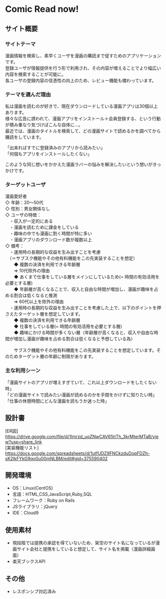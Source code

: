 # Comic Read now!

## サイト概要
### サイトテーマ<br>
漫画情報を検索し、素早くユーザを漫画の購読まで促すためのアプリケーションです。<br>
登録ユーザが情報提供を行う形で利用され、その内容が増えることでより幅広い内容を検索することが可能に。<br>
各ユーザの登録内容の信憑性の向上のため、レビュー機能も備わっています。<br>


### テーマを選んだ理由
私は漫画を読むのが好きで、現在ダウンロードしている漫画アプリは30個以上あります。<br>
様々な広告に誘われて、漫画アプリをインストール＋会員登録する、という行動が積み重なり気づけばこんな自体に...。<br>
最近では、漫画のタイトルを検索して、どの漫画サイトで読めるかを調べてから購読をしています。<br>

「出来ればすでに登録済みのアプリから読みたい」<br>
「何個もアプリをインストールしたくない」<br>

このような同じ想いをかかえた漫画ラバーの悩みを解決したいという想いがきっかけです。


### ターゲットユーザ
漫画愛好者<br>
◇ 年齢：20〜50代<br>
◇ 性別：男女関係なし<br>
◇ ユーザの特徴：<br>
　・収入が一定的にある<br>
　・漫画を読むために課金をしている<br>
　・趣味の中でも漫画に割く時間が特に多い<br>
　・漫画アプリのダウンロード数が複数以上<br>
◇ 備考：<br>
　・運用時の長期的な収益を生み出すことを考慮<br>
　（＝サブスク機能やその他有料機能をこの先実装することを想定）<br>
　　◆ 複数の決済を利用できる年齢層<br>
　　=> 10代除外の理由<br>
　　◆ あくまで仕事をしている層をメインにしているため(= 時間の有効活用を必要とする層)<br>
　　◆ 年齢層が高くなることで、収入と自由な時間が増加し、漫画が趣味を占める割合は低くなると推測<br>
　　=> 60代以上を除外の理由<br>
　・運用時の長期的な収益を生み出すことを考慮した上で、以下のポイントを押さえたターゲット層を想定しています。<br>
　　◆ 複数の決済を利用できる年齢層<br>
　　◆ 仕事をしている層(= 時間の有効活用を必要とする層)<br>
　　◆ 趣味にかける時間が多くない層（年齢層が高くなると、収入や自由な時間が増加し漫画が趣味を占める割合は低くなると予想している為）<br><br>
　　サブスク機能やその他有料機能をこの先実装することを想定しています。そのためターゲット層の年齢に制限があります。<br>

### 主な利用シーン
「漫画サイトのアプリが増えすぎていて、これ以上ダウンロードをしたくない時」<br>
「どの漫画サイトで読みたい漫画が読めるのかを手間をかけずに知りたい時」<br>
「仕事の休憩時間にどんな漫画を読もうか迷った時」<br>

## 設計書
[ER図]<br>
https://drive.google.com/file/d/1Imrzd_uoZNwCAV65tjTh_3krMterMTaB/view?usp=share_link<br>
[実装機能リスト]<br>
https://docs.google.com/spreadsheets/d/1utfUDZ9FNCkzduDopFDZh-sK2lkFYkG9qo0u00mNLBM/edit#gid=375590402

## 開発環境
- OS：Linux(CentOS)
- 言語：HTML,CSS,JavaScript,Ruby,SQL
- フレームワーク：Ruby on Rails
- JSライブラリ：jQuery
- IDE：Cloud9

## 使用素材
- 現段階では提携の承認を得ていないため、架空のサイト名になっているが漫画サイト会社と提携をしていると想定して、サイト名を掲載（漫画詳細画面）
- 楽天ブックスAPI

## その他
- レスポンシブ対応済み